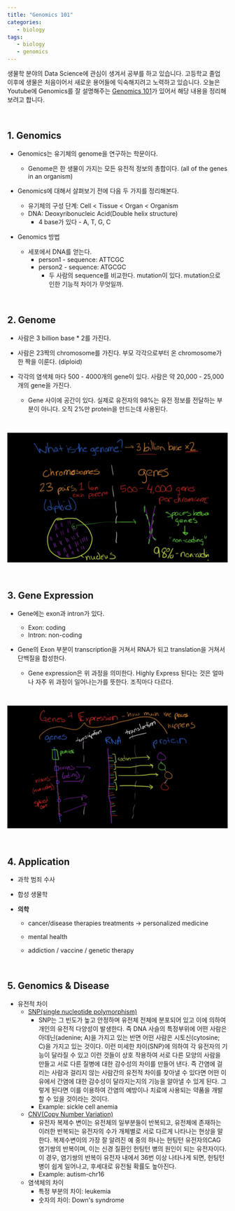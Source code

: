 ```yaml
---
title: "Genomics 101"
categories:
   - biology
tags:
   - biology
   - genomics
---
```


생물학 분야의 Data Science에 관심이 생겨서 공부를 하고 있습니다. 고등학교 졸업 이후에 생물은 처음이어서 새로운 용어들에 익숙해지려고 노력하고 있습니다. 오늘은 Youtube에 Genomics를 잘 설명해주는 [Genomics 101](https://www.youtube.com/watch?v=BoUS65mxnIE)가 있어서 해당 내용을 정리해보려고 합니다.

<br/>

## 1. Genomics

- Genomics는 유기체의 genome을 연구하는 학문이다.
  - Genome은 한 생물이 가지는 모든 유전적 정보의 총합이다. (all of the genes in an organism)
- Genomics에 대해서 살펴보기 전에 다음 두 가지를 정리해본다.
  - 유기체의 구성 단계: Cell < Tissue < Organ < Organism
  - DNA: Deoxyribonucleic Acid(Double helix structure)
    - 4 base가 있다 - A, T, G, C

- Genomics 방법
  - 세포에서 DNA를 얻는다.
    - person1 - sequence: ATTCGC
    - person2 - sequence: ATGCGC
      - 두 사람의 sequence를 비교한다. mutation이 있다. mutation으로 인한 기능적 차이가 무엇일까.

<br/>

## 2. Genome

- 사람은 3 billion base * 2를 가진다. 

- 사람은 23짝의 chromosome를 가진다. 부모 각각으로부터 온 chromosome가 한 짝을 이룬다. (diploid)
- 각각의 염색체 마다 500 - 4000개의 gene이 있다. 사람은 약 20,000 - 25,000개의 gene을 가진다.
  - Gene 사이에 공간이 있다. 실제로 유전자의 98%는 유전 정보를 전달하는 부분이 아니다. 오직 2%만 protein을 만드는데 사용된다.

<br/>

![](/assets/images/biology/genome.png)

<br/>

## 3. Gene Expression

- Gene에는 exon과 intron가 있다.
  - Exon: coding
  - Intron: non-coding

- Gene의 Exon 부분이 transcription을 거쳐서 RNA가 되고 translation을 거쳐서 단백질을 합성한다.
  - Gene expression은 위 과정을 의미한다. Highly Express 된다는 것은 얼마나 자주 위 과정이 일어나는가를 뜻한다. 조직마다 다르다.

<br/>

![](/assets/images/biology/gene-expression.png)

<br/>

## 4. Application

- 과학 범죄 수사

- 합성 생물학

- **의학**

  - cancer/disease therapies treatments -> personalized medicine

  - mental health
  - addiction / vaccine / genetic therapy

<br/>

## 5. Genomics & Disease

- 유전적 차이
  - [SNP(single nucleotide polymorphism)](https://terms.naver.com/entry.nhn?docId=292963&cid=60262&categoryId=60262)
    - SNP는 그 빈도가 높고 안정하며 유전체 전체에 분포되어 있고 이에 의하여 개인의 유전적 다양성이 발생한다. 즉 DNA 사슬의 특정부위에 어떤 사람은 아데닌(adenine; A)을 가지고 있는 반면 어떤 사람은 시토신(cytosine; C)을 가지고 있는 것이다. 이런 미세한 차이(SNP)에 의하여 각 유전자의 기능이 달라질 수 있고 이런 것들이 상호 작용하여 서로 다른 모양의 사람을 만들고 서로 다른 질병에 대한 감수성의 차이를 만들어 낸다. 즉 간염에 걸리는 사람과 걸리지 않는 사람간의 유전적 차이를 찾아낼 수 있다면 어떤 이유에서 간염에 대한 감수성이 달라지는지의 기능을 알아낼 수 있게 된다. 그렇게 된다면 이를 이용하여 간염의 예방이나 치료에 사용되는 약품을 개발할 수 있을 것이라는 것이다. 
    - Example: sickle cell anemia 
  - [CNV(Copy Number Variation)](https://terms.naver.com/entry.nhn?docId=5568941&cid=61233&categoryId=61233)
    - 유전자 복제수 변이는 유전체의 일부분들이 반복되고, 유전체에 존재하는 이러한 반복되는 유전자의 수가 개체별로 서로 다르게 나타나는 현상을 말한다. 복제수변이의 가장 잘 알려진 예 중의 하나는 헌팅턴 유전자의CAG 염기쌍의 반복이며, 이는 신경 질환인 헌팅턴 병의 원인이 되는 유전자이다. 이 경우, 염기쌍의 반복이 유전자 내에서 36번 이상 나타나게 되면, 헌팅턴 병이 쉽게 일어나고, 후세대로 유전될 확률도 높아진다. 
    - Example: autism-chr16
  - 염색체의 차이
    - 특정 부분의 차이: leukemia 
    - 숫자의 차이: Down's syndrome

<br/>

